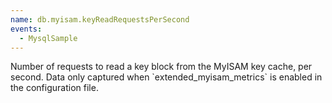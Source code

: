 ```yaml
---
name: db.myisam.keyReadRequestsPerSecond
events:
  - MysqlSample
---
```


Number of requests to read a key block from the MyISAM key cache, per second. Data only captured when \`extended\_myisam\_metrics\` is enabled in the configuration file.